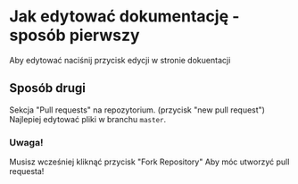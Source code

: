 # Jak edytować dokumentację - sposób pierwszy 

Aby edytować naciśnij przycisk edycji w stronie dokuentacji

## Sposób drugi

Sekcja "Pull requests" na repozytorium. (przycisk "new pull request")
Najlepiej edytować pliki w branchu `master`.
### Uwaga! 
Musisz wcześniej kliknąć przycisk "Fork Repository" Aby móc utworzyć pull requesta!